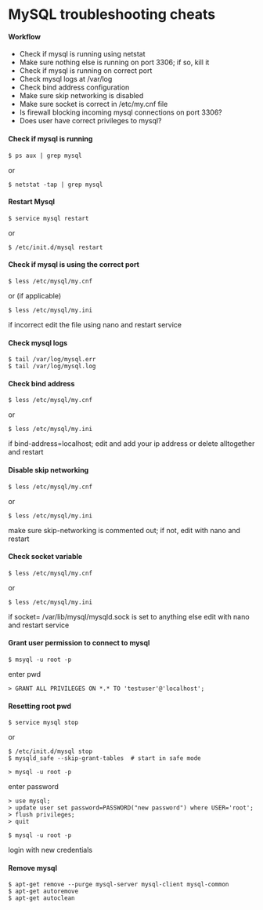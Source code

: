 MySQL troubleshooting cheats
============================

#### Workflow

* Check if mysql is running using netstat
* Make sure nothing else is running on port 3306; if so, kill it
* Check if mysql is running on correct port
* Check mysql logs at /var/log
* Check bind address configuration 
* Make sure skip networking is disabled
* Make sure socket is correct in /etc/my.cnf file
* Is firewall blocking incoming mysql connections on port 3306?
* Does user have correct privileges to mysql?

#### Check if mysql is running

	$ ps aux | grep mysql

or

	$ netstat -tap | grep mysql

#### Restart Mysql

	$ service mysql restart

or

	$ /etc/init.d/mysql restart


#### Check if mysql is using the correct port

	$ less /etc/mysql/my.cnf

or (if applicable)

	$ less /etc/mysql/my.ini

if incorrect edit the file using nano and restart service 


#### Check mysql logs

	$ tail /var/log/mysql.err
	$ tail /var/log/mysql.log

#### Check bind address

	$ less /etc/mysql/my.cnf

or

	$ less /etc/mysql/my.ini

if bind-address=localhost; edit and add your ip address or delete alltogether and restart


#### Disable skip networking

	$ less /etc/mysql/my.cnf

or

	$ less /etc/mysql/my.ini

make sure skip-networking is commented out; if not, edit with nano and restart

#### Check socket variable

	$ less /etc/mysql/my.cnf

or

	$ less /etc/mysql/my.ini

if socket= /var/lib/mysql/mysqld.sock is set to anything else edit with nano and restart service


#### Grant user permission to connect to mysql

	$ msyql -u root -p

enter pwd

	> GRANT ALL PRIVILEGES ON *.* TO 'testuser'@'localhost';   

#### Resetting root pwd

	$ service mysql stop

or 

	$ /etc/init.d/mysql stop   
	$ mysqld_safe --skip-grant-tables  # start in safe mode

	> mysql -u root -p

enter password

	> use mysql;
	> update user set password=PASSWORD("new password") where USER='root';
	> flush privileges;
	> quit

	$ mysql -u root -p

login with new credentials


#### Remove mysql

	$ apt-get remove --purge mysql-server mysql-client mysql-common
	$ apt-get autoremove
	$ apt-get autoclean



























